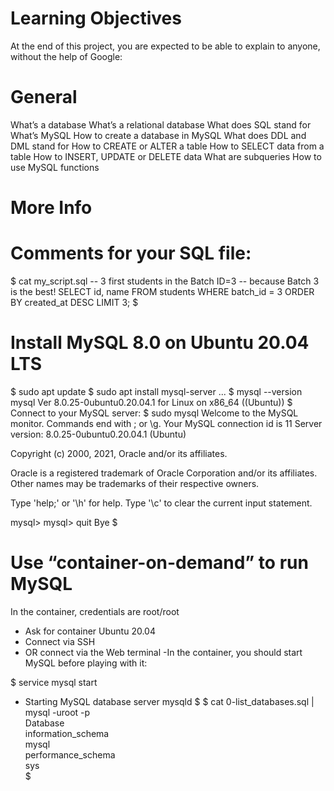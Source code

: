 # Learning Objectives
At the end of this project, you are expected to be able to explain to anyone, without the help of Google:

# General
  What’s a database
  What’s a relational database
  What does SQL stand for
  What’s MySQL
  How to create a database in MySQL
  What does DDL and DML stand for
  How to CREATE or ALTER a table
  How to SELECT data from a table
  How to INSERT, UPDATE or DELETE data
  What are subqueries
  How to use MySQL functions
  
# More Info
# Comments for your SQL file:
  $ cat my_script.sql
  -- 3 first students in the Batch ID=3
  -- because Batch 3 is the best!
  SELECT id, name FROM students WHERE batch_id = 3 ORDER BY created_at DESC LIMIT 3;
  $
# Install MySQL 8.0 on Ubuntu 20.04 LTS
  $ sudo apt update
  $ sudo apt install mysql-server
  ...
  $ mysql --version
  mysql  Ver 8.0.25-0ubuntu0.20.04.1 for Linux on x86_64 ((Ubuntu))
  $
Connect to your MySQL server:
  $ sudo mysql
  Welcome to the MySQL monitor.  Commands end with ; or \g.
  Your MySQL connection id is 11
  Server version: 8.0.25-0ubuntu0.20.04.1 (Ubuntu)

  Copyright (c) 2000, 2021, Oracle and/or its affiliates.

  Oracle is a registered trademark of Oracle Corporation and/or its
  affiliates. Other names may be trademarks of their respective
  owners.

  Type 'help;' or '\h' for help. Type '\c' to clear the current input statement.

  mysql>
  mysql> quit
  Bye
  $
# Use “container-on-demand” to run MySQL
In the container, credentials are root/root

  - Ask for container Ubuntu 20.04
  - Connect via SSH
  - OR connect via the Web terminal
  -In the container, you should start MySQL before playing with it:

  $ service mysql start                                                   
   * Starting MySQL database server mysqld 
  $
  $ cat 0-list_databases.sql | mysql -uroot -p                               
  Database                                                                                   
  information_schema                                                                         
  mysql                                                                                      
  performance_schema                                                                         
  sys                      
  $

